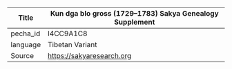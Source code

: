 |Title | Kun dga blo gross (1729–1783) Sakya Genealogy Supplement 
| --- | --- 
|pecha_id | I4CC9A1C8
|language | Tibetan Variant
|Source | https://sakyaresearch.org